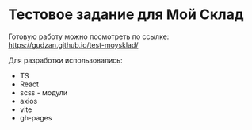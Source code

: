 # Тестовое задание для Мой Склад

Готовую работу можно посмотреть по ссылке: https://gudzan.github.io/test-moysklad/

Для разработки использовались:
* TS
* React
* scss - модули
* axios
* vite
* gh-pages
